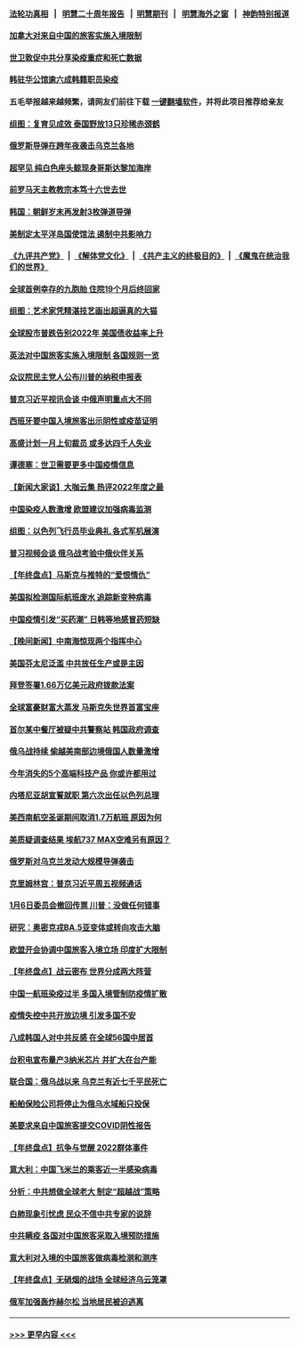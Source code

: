 #### [法轮功真相](https://github.com/gfw-breaker/truth/blob/master/README.md?t=0) &nbsp;&nbsp;|&nbsp;&nbsp; [明慧二十周年报告](https://github.com/gfw-breaker/mh-reports/blob/master/README.md?t=0) &nbsp;&nbsp;|&nbsp;&nbsp;[明慧期刊](https://github.com/gfw-breaker/mh-qikan) &nbsp;&nbsp;|&nbsp;&nbsp; [明慧海外之窗](https://github.com/gfw-breaker/mh-news/blob/master/README.md?t=0) &nbsp;&nbsp;|&nbsp;&nbsp; [神韵特别报道](https://github.com/gfw-breaker/mh-news/blob/master/shenyun.md?t=0)
#### [加拿大对来自中国的旅客实施入境限制](../pages/nsc418/n13896654.md?t=01012143) 
#### [世卫敦促中共分享染疫重症和死亡数据](../pages/nsc418/n13896494.md?t=01012143) 
#### [韩驻华公馆逾六成韩籍职员染疫](../pages/nsc418/n13896511.md?t=01012143) 
#### 五毛举报越来越频繁，请网友们前往下载 [一键翻墙软件](https://github.com/gfw-breaker/ssr-accounts)，并将此项目推荐给亲友
#### [组图：复育见成效 泰国野放13只珍稀赤颈鹤](../pages/nsc418/n13895039.md?t=01012143) 
#### [俄罗斯导弹在跨年夜袭击乌克兰各地](../pages/nsc418/n13896501.md?t=01012143) 
#### [超罕见 纯白色座头鲸现身哥斯达黎加海岸](../pages/nsc418/n13896198.md?t=01012143) 
#### [前罗马天主教教宗本笃十六世去世](../pages/nsc418/n13896447.md?t=01012143) 
#### [韩国：朝鲜岁末再发射3枚弹道导弹](../pages/nsc418/n13896300.md?t=01012143) 
#### [美制定太平洋岛国使馆法 遏制中共影响力](../pages/nsc418/n13895823.md?t=01012143) 
#### [《九评共产党》](https://github.com/begood0513/9ping.md/blob/master/README.md) &nbsp;|&nbsp; [《解体党文化》](../../../../jtdwh.md/blob/master/README.md)  &nbsp;|&nbsp; [《共产主义的终极目的》](../../../../gczydzjmd.md/blob/master/README.md) &nbsp;|&nbsp; [《魔鬼在统治我们的世界》](../../../../mgztzwmdsj.md/blob/master/README.md) 
#### [全球首例幸存的九胞胎 住院19个月后终回家](../pages/nsc418/n13895015.md?t=01012143) 
#### [组图：艺术家凭精湛技艺画出超逼真的大猫](../pages/nsc418/n13893205.md?t=01012143) 
#### [全球股市普跌告别2022年 美国债收益率上升](../pages/nsc418/n13895789.md?t=01012143) 
#### [英法对中国旅客实施入境限制 各国规则一览](../pages/nsc418/n13895639.md?t=01012143) 
#### [众议院民主党人公布川普的纳税申报表](../pages/nsc418/n13895593.md?t=01012143) 
#### [普京习近平视讯会谈 中俄声明重点大不同](../pages/nsc418/n13895586.md?t=01012143) 
#### [西班牙要中国入境旅客出示阴性或疫苗证明](../pages/nsc418/n13894694.md?t=01012143) 
#### [高盛计划一月上旬裁员 或多达四千人失业](../pages/nsc418/n13895512.md?t=01012143) 
#### [谭德塞：世卫需要更多中国疫情信息](../pages/nsc418/n13895551.md?t=01012143) 
#### [【新闻大家谈】大咖云集 热评2022年度之最](../pages/nsc418/n13895469.md?t=01012143) 
#### [中国染疫人数激增 欧盟建议加强病毒监测](../pages/nsc418/n13895491.md?t=01012143) 
#### [组图：以色列飞行员毕业典礼 各式军机展演](../pages/nsc418/n13895311.md?t=01012143) 
#### [普习视频会谈 俄乌战考验中俄伙伴关系](../pages/nsc418/n13895357.md?t=01012143) 
#### [【年终盘点】马斯克与推特的“爱恨情仇”](../pages/nsc418/n13893800.md?t=01012143) 
#### [美国拟检测国际航班废水 追踪新变种病毒](../pages/nsc418/n13895092.md?t=01012143) 
#### [中国疫情引发“买药潮” 日韩等地感冒药短缺](../pages/nsc418/n13895268.md?t=01012143) 
#### [【晚间新闻】中南海惊现两个指挥中心](../pages/nsc418/n13895248.md?t=01012143) 
#### [美国芬太尼泛滥 中共放任生产或是主因](../pages/nsc418/n13894587.md?t=01012143) 
#### [拜登签署1.66万亿美元政府拨款法案](../pages/nsc418/n13894915.md?t=01012143) 
#### [全球富豪财富大蒸发 马斯克失世界首富宝座](../pages/nsc418/n13894375.md?t=01012143) 
#### [首尔某中餐厅被疑中共警察站 韩国政府调查](../pages/nsc418/n13894473.md?t=01012143) 
#### [俄乌战持续 偷越美南部边境俄国人数量激增](../pages/nsc418/n13894707.md?t=01012143) 
#### [今年消失的5个高端科技产品 你或许都用过](../pages/nsc418/n13894616.md?t=01012143) 
#### [内塔尼亚胡宣誓就职 第六次出任以色列总理](../pages/nsc418/n13894597.md?t=01012143) 
#### [美西南航空圣诞期间取消1.7万航班 原因为何](../pages/nsc418/n13894526.md?t=01012143) 
#### [美质疑调查结果 埃航737 MAX空难另有原因？](../pages/nsc418/n13894534.md?t=01012143) 
#### [俄罗斯对乌克兰发动大规模导弹袭击](../pages/nsc418/n13894449.md?t=01012143) 
#### [克里姆林宫：普京习近平周五视频通话](../pages/nsc418/n13894511.md?t=01012143) 
#### [1月6日委员会撤回传票 川普：没做任何错事](../pages/nsc418/n13894499.md?t=01012143) 
#### [研究：奥密克戎BA.5亚变体或转向攻击大脑](../pages/nsc418/n13894502.md?t=01012143) 
#### [欧盟开会协调中国旅客入境立场 印度扩大限制](../pages/nsc418/n13894366.md?t=01012143) 
#### [【年终盘点】战云密布 世界分成两大阵营](../pages/nsc418/n13891187.md?t=01012143) 
#### [中国一航班染疫过半 多国入境管制防疫情扩散](../pages/nsc418/n13894323.md?t=01012143) 
#### [疫情失控中共开放边境 引发多国不安](../pages/nsc418/n13894300.md?t=01012143) 
#### [八成韩国人对中共反感 在全球56国中居首](../pages/nsc418/n13894345.md?t=01012143) 
#### [台积电宣布量产3纳米芯片 并扩大在台产能](../pages/nsc418/n13894291.md?t=01012143) 
#### [联合国：俄乌战以来 乌克兰有近七千平民死亡](../pages/nsc418/n13894200.md?t=01012143) 
#### [船舶保险公司将停止为俄乌水域船只投保](../pages/nsc418/n13893828.md?t=01012143) 
#### [美要求来自中国旅客提交COVID阴性报告](../pages/nsc418/n13893834.md?t=01012143) 
#### [【年终盘点】抗争与觉醒 2022群体事件](../pages/nsc418/n13888314.md?t=01012143) 
#### [意大利：中国飞米兰的乘客近一半感染病毒](../pages/nsc418/n13893815.md?t=01012143) 
#### [分析：中共想做全球老大 制定“超越战”策略](../pages/nsc418/n13893665.md?t=01012143) 
#### [白肺现象引忧虑 民众不信中共专家的说辞](../pages/nsc418/n13893547.md?t=01012143) 
#### [中共瞒疫 各国对中国旅客采取入境预防措施](../pages/nsc418/n13893740.md?t=01012143) 
#### [意大利对入境的中国旅客做病毒检测和测序](../pages/nsc418/n13893791.md?t=01012143) 
#### [【年终盘点】无硝烟的战场 全球经济乌云笼罩](../pages/nsc418/n13891799.md?t=01012143) 
#### [俄军加强轰炸赫尔松 当地居民被迫逃离](../pages/nsc418/n13893571.md?t=01012143) 

----
#### [ >>> 更早内容 <<< ](../indexes/nsc418-earlier.md)
